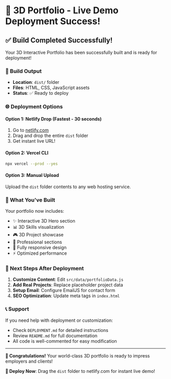 # 🚀 3D Portfolio - Live Demo Deployment Success!

## ✅ Build Completed Successfully!

Your 3D Interactive Portfolio has been successfully built and is ready for deployment!

### 📁 Build Output
- **Location**: `dist/` folder
- **Files**: HTML, CSS, JavaScript assets
- **Status**: ✅ Ready to deploy

### 🌐 Deployment Options

#### Option 1: Netlify Drop (Fastest - 30 seconds)
1. Go to [netlify.com](https://netlify.com)
2. Drag and drop the entire `dist` folder
3. Get instant live URL!

#### Option 2: Vercel CLI
```bash
npx vercel --prod --yes
```

#### Option 3: Manual Upload
Upload the `dist` folder contents to any web hosting service.

### 🎯 What You've Built

Your portfolio now includes:
- ✨ Interactive 3D Hero section
- 📊 3D Skills visualization  
- 🎮 3D Project showcase
- 📝 Professional sections
- 📱 Fully responsive design
- ⚡ Optimized performance

### 🔧 Next Steps After Deployment

1. **Customize Content**: Edit `src/data/portfolioData.js`
2. **Add Real Projects**: Replace placeholder project data
3. **Setup Email**: Configure EmailJS for contact form
4. **SEO Optimization**: Update meta tags in `index.html`

### 📞 Support

If you need help with deployment or customization:
- Check `DEPLOYMENT.md` for detailed instructions
- Review `README.md` for full documentation
- All code is well-commented for easy modification

---

**🎉 Congratulations!** Your world-class 3D portfolio is ready to impress employers and clients!

**📍 Deploy Now**: Drag the `dist` folder to netlify.com for instant live demo!
